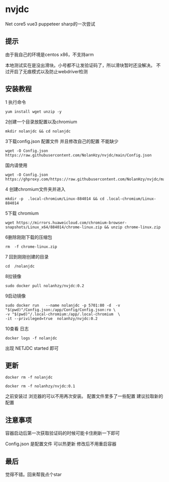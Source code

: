 # nvjdc
Net core5  vue3 puppeteer sharp的一次尝试

## 提示
由于我自己的环境是centos x86，不支持arm



本地测试实在是没出滑块。小号都不让发验证码了，所以滑块暂时还没解决。
不过开启了无痕模式以及防止webdriver检测
## 安装教程
1 执行命令

```
yum install wget unzip -y
```

2创建一个目录放配置以及chromium

```
mkdir nolanjdc && cd nolanjdc
```

3下载config.json 配置文件 并且修改自己的配置 不能缺少

```
wget -O Config.json  https://raw.githubusercontent.com/NolanHzy/nvjdc/main/Config.json
```
国内请使用
 ```
wget -O Config.json   https://ghproxy.com/https://raw.githubusercontent.com/NolanHzy/nvjdc/main/Config.json
```

4 创建chromium文件夹并进入

```
mkdir -p  .local-chromium/Linux-884014 && cd .local-chromium/Linux-884014
```

5下载 chromium 

```
wget https://mirrors.huaweicloud.com/chromium-browser-snapshots/Linux_x64/884014/chrome-linux.zip && unzip chrome-linux.zip
```

6删除刚刚下载的压缩包 

```
rm  -f chrome-linux.zip
```

7 回到刚刚创建的目录

```
cd  /nolanjdc
```

8拉镜像

```
sudo docker pull nolanhzy/nvjdc:0.2
```

9启动镜像

```
sudo docker run   --name nolanjdc -p 5701:80 -d  -v  "$(pwd)"/Config.json:/app/Config/Config.json:ro \
-v "$(pwd)"/.local-chromium:/app/.local-chromium  \
-it --privileged=true  nolanhzy/nvjdc:0.2 
```

10查看 日志 

```
docker logs -f nolanjdc 

```

  

出现 NETJDC  started 即可 



## 更新
```
docker rm -f nolanjdc 
```
```
docker rm -f nolanhzy/nvjdc:0.1
```
之前安装过 浏览器的可以不用再次安装。 配置文件里多了一些配置 建议拉取新的配置

## 注意事项

容器启动后第一次获取验证码的时候可能卡住刷新一下即可

Config.json 是配置文件 可以热更新 修改后不用重启容器

## 最后
觉得不错。回来帮我点个star
